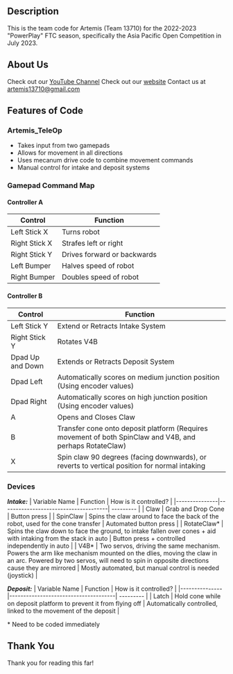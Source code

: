 ## Description
This is the team code for Artemis (Team 13710) for the 2022-2023 "PowerPlay" FTC season, specifically the Asia Pacific Open Competition in July 2023.

## About Us
Check out our [YouTube Channel](https://www.youtube.com/@artemis13710)
Check out our [website](https://sites.google.com/view/artemis13710/)
Contact us at artemis13710@gmail.com

## Features of Code
### Artemis_TeleOp
* Takes input from two gamepads
* Allows for movement in all directions
* Uses mecanum drive code to combine movement commands
* Manual control for intake and deposit systems

### Gamepad Command Map

#### Controller A
| Control       | Function                    |
|---------------|-----------------------------|
| Left Stick X  | Turns robot                 |
| Right Stick X | Strafes left or right       |
| Right Stick Y | Drives forward or backwards |
| Left Bumper | Halves speed of robot |
| Right Bumper | Doubles speed of robot |

#### Controller B
| Control       | Function                             |
|---------------|--------------------------------------|
| Left Stick Y  | Extend or Retracts Intake System   |
| Right Stick Y | Rotates V4B |
| Dpad Up and Down | Extends or Retracts Deposit System |
| Dpad Left | Automatically scores on medium junction position (Using encoder values)|
| Dpad Right | Automatically scores on high junction position (Using encoder values)| 
| A | Opens and Closes Claw |
| B | Transfer cone onto deposit platform (Requires movement of both SpinClaw and V4B, and perhaps RotateClaw) | 
| X | Spin claw 90 degrees (facing downwards), or reverts to vertical position for normal intaking |




### Devices

**_Intake:_**
| Variable Name       | Function                  | How is it controlled? |
|---------------|--------------------------------------| --------- |
| Claw  | Grab and Drop Cone    | Button press |
| SpinClaw | Spins the claw around to face the back of the robot, used for the cone transfer | Automated button press | 
| RotateClaw* | Spins the claw down to face the ground, to intake fallen over cones + aid with intaking from the stack in auto | Button press + controlled independently in auto | 
| V4B* | Two servos, driving the same mechanism. Powers the arm like mechanism mounted on the dlies, moving the claw in an arc. Powered by two servos, will need to spin in opposite directions cause they are mirrored | Mostly automated, but manual control is needed (joystick) | 


**_Deposit:_**
| Variable Name       | Function                  | How is it controlled? |
|---------------|--------------------------------------| --------- |
| Latch  | Hold cone while on deposit platform to prevent it from flying off   | Automatically controlled, linked to the movement of the deposit |


\* Need to be coded immediately

## Thank You
Thank you for reading this far!
